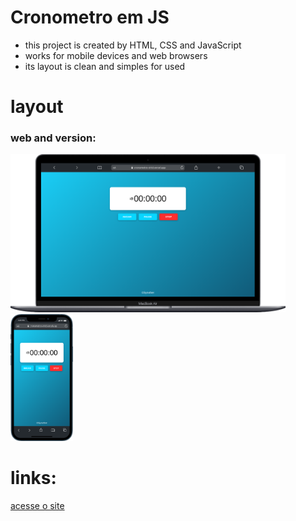 # Cronometro em JS

- this project is created by HTML, CSS and JavaScript
- works for mobile devices and web browsers
- its layout is clean and simples for used

#

# layout
### web and version:
<img src="./assets/images/web.png" width="440px">
<img src="./assets/images/mobile.png" width="100px">

# links:
<a href="https://cronometro-virid.vercel.app/">acesse o site</a>